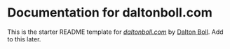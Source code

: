 # Documentation for daltonboll.com

This is the starter README template for
[*daltonboll.com*](http://www.daltonboll.com/)
by [Dalton Boll](http://www.daltonboll.com/).
Add to this later.
